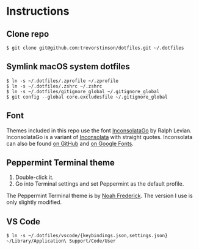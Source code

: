 # Instructions

## Clone repo

```
$ git clone git@github.com:trevorstinson/dotfiles.git ~/.dotfiles
```

## Symlink macOS system dotfiles

```
$ ln -s ~/.dotfiles/.zprofile ~/.zprofile
$ ln -s ~/.dotfiles/.zshrc ~/.zshrc 
$ ln -s ~/.dotfiles/gitignore_global ~/.gitignore_global
$ git config --global core.excludesfile ~/.gitignore_global
```

## Font

Themes included in this repo use the font [InconsolataGo](http://levien.com/type/myfonts/inconsolata/) by Ralph Levian. InconsolataGo is a variant of [Inconsolata](http://levien.com/type/myfonts/inconsolata.html) with straight quotes. Inconsolata can also be found [on GitHub](https://github.com/google/fonts/tree/master/ofl/inconsolata) and [on Google Fonts](https://fonts.google.com/specimen/Inconsolata).

## Peppermint Terminal theme

1. Double-click it.
2. Go into Terminal settings and set Peppermint as the default profile.

The Peppermint Terminal theme is by [Noah Frederick](https://noahfrederick.com/log/lion-terminal-theme-peppermint). The version I use is only slightly modified.

## VS Code

```
$ ln -s ~/.dotfiles/vscode/{keybindings.json,settings.json} ~/Library/Application\ Support/Code/User
```
